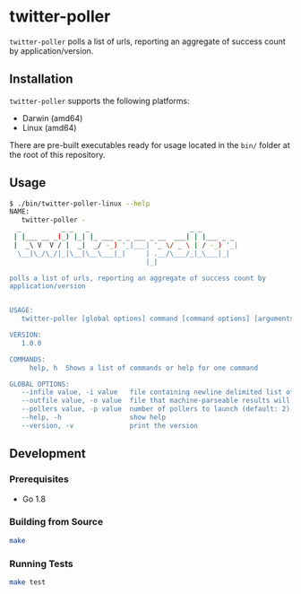 # twitter-poller

`twitter-poller` polls a list of urls, reporting an aggregate of success count
by application/version.

## Installation

`twitter-poller` supports the following platforms:

* Darwin (amd64)
* Linux (amd64)

There are pre-built executables ready for usage located in the `bin/` folder at
the root of this repository.

## Usage

```bash
$ ./bin/twitter-poller-linux --help
NAME:
   twitter-poller -
  _          _ _   _                         _ _
 | |___ __ _(_) |_| |_ ___ _ _ ___ _ __  ___| | |___ _ _
 |  _\ V  V / |  _|  _/ -_) '_|___| '_ \/ _ \ | / -_) '_|
  \__|\_/\_/|_|\__|\__\___|_|     | .__/\___/_|_\___|_|
                                  |_|

polls a list of urls, reporting an aggregate of success count by
application/version


USAGE:
   twitter-poller [global options] command [command options] [arguments...]

VERSION:
   1.0.0

COMMANDS:
     help, h  Shows a list of commands or help for one command

GLOBAL OPTIONS:
   --infile value, -i value   file containing newline delimited list of urls to poll (default: "servers.txt")
   --outfile value, -o value  file that machine-parseable results will get written to (default: "result.json")
   --pollers value, -p value  number of pollers to launch (default: 2)
   --help, -h                 show help
   --version, -v              print the version
```

## Development

### Prerequisites

* Go 1.8

### Building from Source

```bash
make
```

### Running Tests

```bash
make test
```
